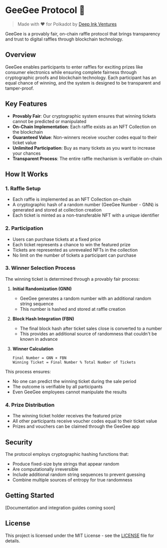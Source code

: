 # GeeGee Protocol 🎫

> Made with ❤️ for Polkadot by [Deep Ink Ventures](https://deep-ink.ventures)

GeeGee is a provably fair, on-chain raffle protocol that brings transparency and trust to digital raffles through blockchain technology.

## Overview

GeeGee enables participants to enter raffles for exciting prizes like consumer electronics while ensuring complete fairness through cryptographic proofs and blockchain technology. Each participant has an equal chance of winning, and the system is designed to be transparent and tamper-proof.

## Key Features

- **Provably Fair**: Our cryptographic system ensures that winning tickets cannot be predicted or manipulated
- **On-Chain Implementation**: Each raffle exists as an NFT Collection on the blockchain
- **Guaranteed Value**: Non-winners receive voucher codes equal to their ticket value
- **Unlimited Participation**: Buy as many tickets as you want to increase your chances
- **Transparent Process**: The entire raffle mechanism is verifiable on-chain

## How It Works

### 1. Raffle Setup
- Each raffle is implemented as an NFT Collection on-chain
- A cryptographic hash of a random number (GeeGee Number - GNN) is generated and stored at collection creation
- Each ticket is minted as a non-transferable NFT with a unique identifier

### 2. Participation
- Users can purchase tickets at a fixed price
- Each ticket represents a chance to win the featured prize
- Tickets are represented as unrevealed NFTs in the collection
- No limit on the number of tickets a participant can purchase

### 3. Winner Selection Process

The winning ticket is determined through a provably fair process:

1. **Initial Randomization (GNN)**
   - GeeGee generates a random number with an additional random string sequence
   - This number is hashed and stored at raffle creation

2. **Block Hash Integration (FBN)**
   - The final block hash after ticket sales close is converted to a number
   - This provides an additional source of randomness that couldn't be known in advance

3. **Winner Calculation**
   ```
   Final Number = GNN × FBN
   Winning Ticket = Final Number % Total Number of Tickets
   ```

This process ensures:
- No one can predict the winning ticket during the sale period
- The outcome is verifiable by all participants
- Even GeeGee employees cannot manipulate the results

### 4. Prize Distribution
- The winning ticket holder receives the featured prize
- All other participants receive voucher codes equal to their ticket value
- Prizes and vouchers can be claimed through the GeeGee app

## Security

The protocol employs cryptographic hashing functions that:
- Produce fixed-size byte strings that appear random
- Are computationally irreversible
- Include additional random string sequences to prevent guessing
- Combine multiple sources of entropy for true randomness

## Getting Started

[Documentation and integration guides coming soon]

## License

This project is licensed under the MIT License - see the [LICENSE](LICENSE) file for details.
